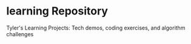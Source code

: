 # learning Repository
Tyler's Learning Projects: Tech demos, coding exercises, and algorithm challenges
